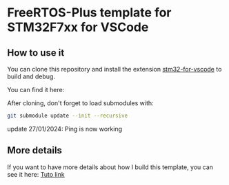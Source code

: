 # FreeRTOS-Plus template for STM32F7xx for VSCode

## How to use it

You can clone this repository and install the extension [stm32-for-vscode](https://marketplace.visualstudio.com/items?itemName=bmd.stm32-for-vscode) to build and debug.

You can find it here: 

After cloning, don't forget to load submodules with:

```bash
git submodule update --init --recursive
```

update 27/01/2024: Ping is now working

## More details

If you want to have more details about how I build this template, you can see it here: [Tuto link](./stm32f7_template_init.md)
